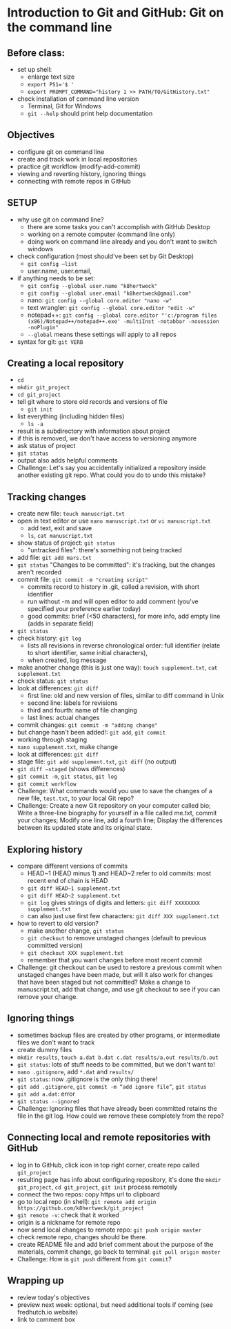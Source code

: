 # Introduction to Git and GitHub: Git on the command line

##  Before class:

* set up shell:
	* enlarge text size
	* `export PS1='$ '`
	* `export PROMPT_COMMAND="history 1 >> PATH/TO/GitHistory.txt"`
* check installation of command line version
	* Terminal, Git for Windows
	* `git --help` should print help documentation


## Objectives

* configure git on command line 
* create and track work in local repositories
* practice git workflow (modify-add-commit)
* viewing and reverting history, ignoring things
* connecting with remote repos in GitHub

	
## SETUP

* why use git on command line?
	* there are some tasks you can't accomplish with GitHub Desktop
	* working on a remote computer (command line only)
	* doing work on command line already and you don't want to switch windows
* check configuration (most should've been set by Git Desktop)
	* `git config –list`
	* user.name, user.email, 
* if anything needs to be set:
	* `git config --global user.name "k8hertweck"`
	* `git config --global user.email "k8hertweck@gmail.com"`
	* nano: `git config --global core.editor "nano -w"`
	* text wrangler: `git config --global core.editor "edit -w"`
	* notepad++: `git config --global core.editor "'c:/program files (x86)/Notepad++/notepad++.exe' -multiInst -notabbar -nosession -noPlugin"`
	* `--global` means these settings will apply to all repos
* syntax for git: `git VERB`	


## Creating a local repository

* `cd`
* `mkdir git_project`
* `cd git_project`
* tell git where to store old records and versions of file
	* `git init`
* list everything (including hidden files)
	* `ls -a`
* result is a subdirectory with information about project
* if this is removed, we don't have access to versioning anymore
* ask status of project
* `git status`
* output also adds helpful comments
* Challenge: Let's say you accidentally initialized a repository inside another existing git repo. What could you do to undo this mistake?


## Tracking changes 

* create new file: `touch manuscript.txt`
* open in text editor or use `nano manuscript.txt` or `vi manuscript.txt` 
	* add text, exit and save
	* `ls`, `cat manuscript.txt`
* show status of project: `git status`
	* "untracked files": there's something not being tracked
* add file: `git add mars.txt`
* `git status` "Changes to be committed": it's tracking, but the changes aren't recorded
* commit file: `git commit -m "creating script"`
	* commits record to history in .git, called a revision, with short identifier
	* run without -m and will open editor to add comment (you've specified your preference earlier today)
	* good commits: brief (<50 characters), for more info, add empty line (adds in separate field)
* `git status`
* check history: `git log`
	* lists all revisions in reverse chronological order: full identifier (relate to short identifier, same initial characters),
	* when created, log message
* make another change (this is just one way): `touch supplement.txt`, `cat supplement.txt`
* check status: `git status`
* look at differences: `git diff`
	* first line: old and new version of files, similar to diff command in Unix
	* second line: labels for revisions
	* third and fourth: name of file changing
	* last lines: actual changes
* commit changes: `git commit -m "adding change"`
* but change hasn't been added!: `git add`, `git commit`
* working through staging
* `nano supplement.txt`, make change
* look at differences: `git diff`
* stage file: `git add supplement.txt`, `git diff` (no output)
* `git diff –staged` (shows differences)
* `git commit -m`, `git status`, `git log`
* `git commit workflow`
* Challenge: What commands would you use to save the changes of a new file, `test.txt`, to your local Git repo?
* Challenge: Create a new Git repository on your computer called bio; Write a three-line biography for yourself in a file called me.txt, commit your changes; Modify one line, add a fourth line; Display the differences between its updated state and its original state.


## Exploring history


* compare different versions of commits
	* HEAD~1 (HEAD minus 1) and HEAD~2 refer to old commits: most recent end of chain is HEAD
	* `git diff HEAD~1 supplement.txt`
	* `git diff HEAD~2 supplement.txt`
	* `git log` gives strings of digits and letters: `git diff XXXXXXXX supplement.txt`
	* can also just use first few characters: `git diff XXX supplement.txt`
* how to revert to old version?
	* make another change, `git status`
	* `git checkout` to remove unstaged changes (default to previous committed version)
	* `git checkout XXX supplement.txt`
	* remember that you want changes before most recent commit 
* Challenge: git checkout can be used to restore a previous commit when unstaged changes have been made, but will it also work for changes that have been staged but not committed? Make a change to manuscript.txt, add that change, and use git checkout to see if you can remove your change.


## Ignoring things

* sometimes backup files are created by other programs, or intermediate files we don't want to track
* create dummy files 
* `mkdir results`, `touch a.dat b.dat c.dat results/a.out results/b.out`
* `git status`: lots of stuff needs to be committed, but we don't want to!
* `nano .gitignore`, add `*.dat` and `results/`
* `git status`: now .gitignore is the only thing there!
* `git add .gitignore`, `git commit -m “add ignore file”`, `git status`
* `git add a.dat`: error
* `git status --ignored`
* Challenge: Ignoring files that have already been committed retains the file in the git log. How could we remove these completely from the repo?


## Connecting local and remote repositories with GitHub

* log in to GitHub, click icon in top right corner, create repo called `git_project`
* resulting page has info about configuring repository, it's done the `mkdir git_project`, `cd git_project`, `git init` process remotely
* connect the two repos: copy https url to clipboard
* go to local repo (in shell): `git remote add origin https://github.com/k8hertweck/git_project`
* `git remote -v`: check that it worked
* origin is a nickname for remote repo
* now send local changes to remote repo: `git push origin master`
* check remote repo, changes should be there.
* create README file and add brief comment about the purpose of the materials, commit change, go back to terminal: `git pull origin master`
* Challenge: How is `git push` different from `git commit`?


## Wrapping up

* review today's objectives
* preview next week: optional, but need additional tools if coming (see fredhutch.io website)
* link to comment box
